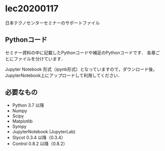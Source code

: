 # lec20200117
日本テクノセンターセミナーのサポートファイル

## Pythonコード
セミナー資料の中に記載したPythonコードや補足のPythonコードです．
各章ごとにファイルを分けています．

Jupyter Notebook 形式（ipynb形式）となっていますので，ダウンロード後，JupyterNotebook上にアップロードして利用してください．

## 必要なもの
- Python 3.7 以降
- Numpy
- Scipy
- Matplotlib
- Sympy
- JupyterNotebook (JupyterLab)
- Slycot 0.3.4 以降（0.3.4）
- Control 0.8.2 以降（0.8.2）
